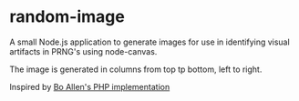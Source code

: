 random-image
============

A small Node.js application to generate images for use in identifying visual artifacts in PRNG's using node-canvas.

The image is generated in columns from top tp bottom, left to right.

Inspired by [Bo Allen's PHP implementation](http://boallen.com/random-numbers.html)
